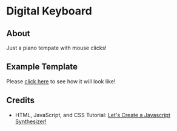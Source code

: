 # Digital Keyboard

## About
Just a piano tempate with mouse clicks!

## Example Template

Please [click here](https://raymond-1227.github.io/digital-piano) to see how it will look like!

## Credits

 - HTML, JavaScript, and CSS Tutorial: [Let's Create a Javascript Synthesizer!](https://www.youtube.com/watch?v=wIxqNrooWws)
